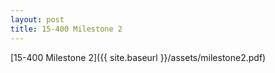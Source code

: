 ```yaml
---
layout: post
title: 15-400 Milestone 2
---
```


[15-400 Milestone 2]({{ site.baseurl }}/assets/milestone2.pdf)
